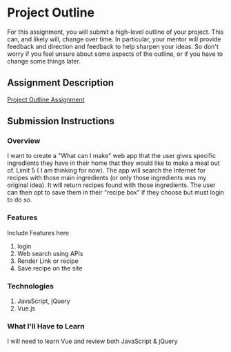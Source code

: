 # Project Outline
For this assignment, you will submit a high-level outline of your project. This can, and likely will, change over time. In particular, your mentor will provide feedback and direction and feedback to help sharpen your ideas. So don't worry if you feel unsure about some aspects of the outline, or if you have to change some things later.

## Assignment Description
[Project Outline Assignment](https://education.launchcode.org/liftoff/assignments/project-outline/)

## Submission Instructions

### Overview
I want to create a "What can I make" web app that the user gives specific ingredients they have in their home that they would like to make a meal out of. Limit 5 ( I am thinking for now). 
The app will search the Internet for recipes with those main ingredients (or only those ingredients was my original idea). It will return recipes found with those ingredients. The user can then opt to save them in their "recipe box" if they choose but must login to do so. 

### Features
Include Features here
1. login
2. Web search using APIs
3. Render Link or recipe
4. Save recipe on the site

### Technologies
1. JavaScript, jQuery
2. Vue.js

### What I'll Have to Learn
I will need to learn Vue and review both JavaScript & jQuery

